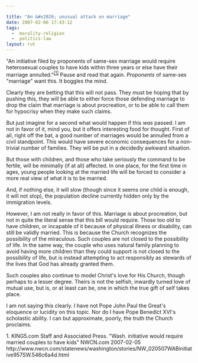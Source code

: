 ```yaml
---

title: "An &#x2026; unusual attack on marriage"
date: 2007-02-06 17:43:12
tags:
  -  morality-religion
  -  politics-law
layout: rut
---
```


"An initiative filed by proponents of same-sex marriage would require heterosexual couples to have kids within three years or else have their marriage annulled."<sup>[\[1\]][ref1]</sup>  Pause and read that again.  *Proponents* of same-sex "marriage" want this.  It boggles the mind.

Clearly they are betting that this will not pass.  They must be hoping that by pushing this, they will be able to either force those defending marriage to drop the claim that marriage is about procreation, or to be able to call them for hypocrisy  when they make such claims.

But just imagine for a second what would happen if this *was* passed.  I am not in favor of it, mind you, but it offers interesting food for thought.  First of all, right off the bat, a good number of marriages would be annulled from a civil standpoint.  This would have severe economic consequences for a non-trivial number of families.  They will be put in a decidedly awkward situation.

But those with children, and those who take seriously the command to be fertile, will be minimally (if at all) affected.  In one place, for the first time in ages, young people looking at the married life will be forced to consider a more real view of what it is to be married.  

And, if nothing else, it will slow (though since it seems one child is enough, it will not stop), the population decline currently hidden only by the immigration levels.

However, I am not really in favor of this.  Marriage *is* about procreation, but not in quite the literal sense that this bill would require.  Those too old to have children, or incapable of it because of physical illness or disability, can still be validly married.  This is because the Church recognizes the possibility of the miraculous.  Such couples are not closed to the possibility of life.  In the same way, the couple who uses natural family planning to avoid having more children than they could support is not closed to the possibility of life, but is instead attempting to act responsibly as stewards of the lives that God has already granted them.  

Such couples also continue to model Christ's love for His Church, though perhaps to a lesser degree.  Theirs is not the selfish, inwardly turned love of mutual use, but is, or at least can be, one in which the true gift of self takes place.

I am not saying this clearly.  I have not Pope John Paul the Great's eloquence or lucidity on this topic.  Nor do I have Pope Benedict XVI's scholastic ability.  I can but approximate, poorly, the truth the Church proclaims. 

<div markdown="1" class="postrefs">
1. KING5.com Staff and Associated Press.  "Wash. initiative would require married couples to have kids" NWCN.com 2007-02-05 http://www.nwcn.com/statenews/washington/stories/NW_020507WABinitiative957SW.546c6a4d.html
</div>

[ref1]: http://www.nwcn.com/statenews/washington/stories/NW_020507WABinitiative957SW.546c6a4d.html "Wash. initiative would require married couples to have kids"

